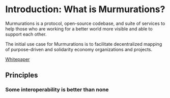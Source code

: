 # Introduction: What is Murmurations?

Murmurations is a protocol, open-source codebase, and suite of services to help those who are working for a better world more visible and able to support each other.

The initial use case for Murmurations is to facilitate decentralized mapping of purpose-driven and solidarity economy organizations and projects.

[Whitepaper](https://murmurations.network/wp-content/uploads/2019/09/murmurations-white-paper-v0.1.0.pdf)

## Principles

### Some interoperability is better than none
